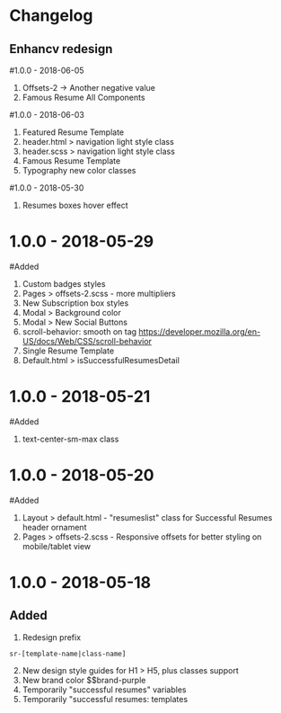 
# Changelog 
## Enhancv redesign

#1.0.0 - 2018-06-05
1. Offsets-2 -> Another negative value 
2. Famous Resume All Components 

#1.0.0 - 2018-06-03 
1. Featured Resume Template 
2. header.html > navigation light style class 
3. header.scss > navigation light style class 
4. Famous Resume Template 
5. Typography new color classes

#1.0.0 - 2018-05-30 
1. Resumes boxes hover effect 

# 1.0.0 - 2018-05-29
#Added 
1. Custom badges styles 
2. Pages > offsets-2.scss  - more multipliers
3. New Subscription box styles 
4. Modal > Background color
5. Modal > New Social Buttons 
6. scroll-behavior: smooth on <html> tag  https://developer.mozilla.org/en-US/docs/Web/CSS/scroll-behavior
7. Single Resume Template 
8. Default.html > isSuccessfulResumesDetail  

# 1.0.0 - 2018-05-21
#Added 
1. text-center-sm-max class

# 1.0.0 - 2018-05-20
#Added 
1. Layout > default.html   - "resumeslist" class for Successful Resumes header ornament
2. Pages  > offsets-2.scss -  Responsive offsets for better styling on mobile/tablet view

# 1.0.0 - 2018-05-18
## Added 
1. Redesign prefix 
``` 
sr-[template-name|class-name]
```
2. New design style guides for H1 > H5, plus classes support 
3. New brand color $$brand-purple 
4. Temporarily "successful resumes" variables 
5. Temporarily "successful resumes: templates 
